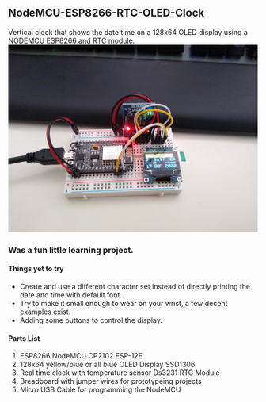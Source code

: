 ## NodeMCU-ESP8266-RTC-OLED-Clock
Vertical clock that shows the date time on a 128x64 OLED display using a NODEMCU ESP8266 and RTC module.
<br>
![NodeMCU-ESP8266-RTC-OLED-Clock](/Completed_NodeMCU_ESP8266_RTC_OLED_Clock.jpg?raw=true "Completed Project")
<br>
### Was a fun little learning project.

#### Things yet to try
- Create and use a different character set instead of directly printing the date and time with default font.
- Try to make it small enough to wear on your wrist, a few decent examples exist.
- Adding some buttons to control the display.

#### Parts List
<ol>
  <li>ESP8266 NodeMCU CP2102 ESP-12E</li>
  <li>128x64 yellow/blue or all blue OLED Display SSD1306</li>
  <li>Real time clock with temperature sensor Ds3231 RTC Module</li>
  <li>Breadboard with jumper wires for prototypeing projects</li>
  <li>Micro USB Cable for programming the NodeMCU</li>
</ol>

